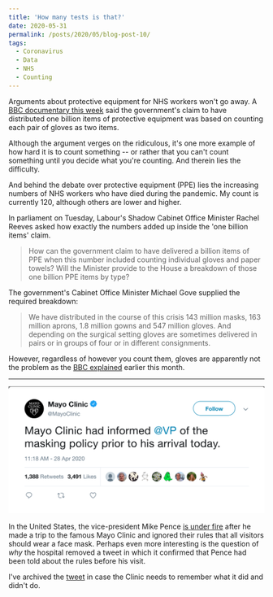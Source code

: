 ```yaml
---
title: 'How many tests is that?'
date: 2020-05-31
permalink: /posts/2020/05/blog-post-10/
tags:
  - Coronavirus
  - Data
  - NHS
  - Counting
---
```

Arguments about protective equipment for NHS workers won't go away. A [BBC documentary this week](https://www.bbc.co.uk/news/health-52254745) said the government's claim to have distributed one billion items of protective equipment was based on counting each pair of gloves as two items.

Although the argument verges on the ridiculous, it's one more example of how hard it is to count something -- or rather that you can't count something until you decide what you're counting. And therein lies the difficulty.

And behind the debate over protective equipment (PPE) lies the increasing numbers of NHS workers who have died during the pandemic. My count is currently 120, although others are lower and higher.

In parliament on Tuesday, Labour's Shadow Cabinet Office Minister Rachel Reeves asked how exactly the numbers added up inside the 'one billion items' claim.

> How can the government claim to have delivered a billion items of PPE when this number included counting individual gloves and paper towels? Will the Minister provide to the House a breakdown of those one billion PPE items by type?

The government's Cabinet Office Minister Michael Gove supplied the required breakdown:

> We have distributed in the course of this crisis 143 million masks, 163 million aprons, 1.8 million gowns and 547 million gloves. And depending on the surgical setting gloves are sometimes delivered in pairs or in groups of four or in different consignments.

However, regardless of however you count them, gloves are apparently not the problem as the [BBC explained](https://www.bbc.co.uk/news/business-52362707?at_custom4=DCDB6128-83F3-11EA-A11C-41974744363C) earlier this month.

-----

![mayo clinic tweet](/images/mayo_tweet.png)

In the United States, the vice-president Mike Pence [is under fire](https://edition.cnn.com/2020/04/28/politics/mike-pence-mayo-clinic-mask/index.html) after he made a trip to the famous Mayo Clinic and ignored their rules that all visitors should wear a face mask. Perhaps even more interesting is the question of *why* the hospital removed a tweet in which it confirmed that Pence had been told about the rules before his visit.

I've archived the [tweet](http://archive.md/m3Iyu) in case the Clinic needs to remember what it did and didn't do.
